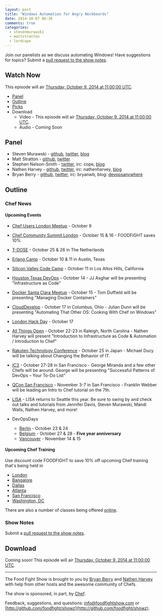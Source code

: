 ```yaml
---
layout: post
title: "Windows Automation for Angry Neckbeards"
date: 2014-10-07 06:36
comments: true
categories:
  - stevenmurawski
  - mattstratton
  - lordcope
---
```


Join our panelists as we discuss automating Windows!  Have suggestions for topics?  Submit a [pull request to the show notes](https://github.com/foodfight/showz/blob/master/scripts/episode-79-windows.md).

Watch Now
---------

This episode will air [Thursday, October 9, 2014 at 11:00:00 UTC](http://www.timeanddate.com/worldclock/fixedtime.html?msg=Food+Fight+Show+-+Windows+Automation+for+Angry+Neckbeards&iso=20141009T07&p1=419&ah=1).

<!-- more -->

* [Panel](http://foodfightshow.org/2014/10/windows-automation-for-angry-neckbeards.html#panel)
* [Outline](http://foodfightshow.org/2014/10/windows-automation-for-angry-neckbeards.html#outline)
* [Picks](http://foodfightshow.org/2014/10/windows-automation-for-angry-neckbeards.html#picks)
* Download
  * Video - This episode will air [Thursday, October 9, 2014 at 11:00:00 UTC](http://www.timeanddate.com/worldclock/fixedtime.html?msg=Food+Fight+Show+-+Windows+Automation+for+Angry+Neckbeards&iso=20141009T07&p1=419&ah=1).
  * Audio - Coming Soon


Panel<a name="panel"></a>
-----
* Steven Murawski - [github](https://github.com/smurawski), [twitter](https://twitter.com/stevenmurawski), [blog](http://stevenmurawski.com/)
* Matt Stratton - [github](https://github.com/mattstratton), [twitter](https://twitter.com/mattstratton)
* Stephen Nelson-Smith - [twitter](http://twitter.com/lordcope), irc: cope, [blog](http://agilesysadmin.net)
* Nathen Harvey - [github](http://github.com/nathenharvey), [twitter](http://twitter.com/nathenharvey), irc: nathenharvey, [blog](http://nathenharvey.com)
* Bryan Berry - [github](http://github.com/bryanwb), [twitter](http://twitter.com/bryanwb), irc: bryanwb, blog: [devopsanywhere](http://devopsanywhere.blogspot.com)

Outline<a name="outline"></a>
-------

### Chef News

#### Upcoming Events
* [Chef Users London Meetup](https://www.getchef.com/blog/event/chef-users-london-meetup/) - October 9
* [Chef Community Summit London](http://getchef.com/summit-london) - October 15 & 16  - FOODFIGHT saves 10%
* [T-DOSE](https://www.getchef.com/blog/event/a-gentle-introduction-to-chef-at-t-dose/) - October 25 & 26 in The Netherlands
* [Erlang Camp](https://www.getchef.com/blog/event/erlangcamp-austin-tx/) - October 10 & 11 in Austin, Texas
* [Silicon Valley Code Camp](https://www.getchef.com/blog/event/siliconvalley-codecamp/) - October 11 in Los Altos Hills, California
* [Houston Texas DevOps](https://www.getchef.com/blog/event/houston-texas-devops-chef-jj-asghar-presenting-infrastructur%C2%ADe-as-code/) – October 14 - JJ Asghar will be presenting "Infrastructur­e as Code"
* [Docker Santa Clara Meetup](https://www.getchef.com/blog/event/docker-santa-clara-meetup-managing-docker-containers/) - October 15 - Tom Duffield will be presenting "Managing Docker Containers"
* [CloudDevelop](https://www.getchef.com/blog/event/clouddevelop/) - October 17 in Columbus, Ohio - Julian Dunn will be presenting "Automating That Other OS: Cooking With Chef on Windows"
* [London Hack Day](https://www.getchef.com/blog/event/hack-day-london-uk/) - October 17
* [All Things Open](https://www.getchef.com/blog/event/all-things-open/) - October 22-23 in Raleigh, North Carolina - Nathen Harvey will present "Introduction to Infrastructure as Code & Automation / Introduction to Chef"
* [Rakuten Technology Conference](https://www.getchef.com/blog/event/rakuten-technology-conference/) - October 25 in Japan - Michael Ducy will be talking about Changing the Behavior of IT.
* [IC3](https://www.getchef.com/blog/event/ic3-san-francisco-ca/) - October 27-28 in San Francisco - George Miranda and a few other Chefs will be around.  George will be presenting "Successful Patterns of DevOps – Your To-Do List"
* [QCon San Francisco](https://www.getchef.com/blog/event/introduction-to-chef-at-qcon-san-fancisco/) - November 3-7 in San Francisco - Franklin Webber will be leading an Intro to Chef tutorial on the 7th.
* [LISA](https://www.getchef.com/blog/event/lisa14/) - LISA returns to Seattle this year.  Be sure to swing by and check out talks and tutorials from Jennifer Davis, Steven Murawski, Mandi Walls, Nathen Harvey, and more!

* DevOpsDays
  * [Berlin](http://devopsdays.org/events/2014-berlin/) - October 23 & 24
  * [Belgium](http://devopsdays.org/events/2014-belgium/) - October 27 & 28 - **Five year anniversary**
  * [Vancouver](http://devopsdays.org/events/2014-vancouver/) - November 14 & 15

#### Upcoming Chef Training

Use discount code FOODFIGHT to save 10% off upcoming Chef training that's being held in

* [London](https://www.getchef.com/blog/event/chef-intermeditate-topics-london/)
* [Bangalore](https://www.getchef.com/blog/event/2-day-chef-fundamentals-bangalore-india-3/)
* [Dallas](https://www.getchef.com/blog/event/2-day-chef-fundamentals-dallas-3/)
* [Atlanta](https://www.getchef.com/blog/event/2-day-chef-fundamentals-atlanta-4/)
* [San Francisco](http://www.getchef.com/blog/events/category/training-events/)
* [Washington, DC](http://www.getchef.com/blog/events/category/training-events/)

There are also a number of classes being offered [online](http://www.getchef.com/blog/events/category/training-events/).

### Show Notes

Submit a [pull request to the show notes](https://github.com/foodfight/showz/blob/master/scripts/episode-79-windows.md).

Download
--------
Coming soon!  This episode will air [Thursday, October 9, 2014 at 11:00:00 UTC](http://www.timeanddate.com/worldclock/fixedtime.html?msg=Food+Fight+Show+-+Windows+Automation+for+Angry+Neckbeards&iso=20141009T07&p1=419&ah=1).

<hr />

The Food Fight Show is brought to you by [Bryan Berry](https://twitter.com/bryanwb) and [Nathen Harvey](https://twitter.com/nathenharvey) with help from other hosts and the awesome community of Chefs.

The show is sponsored, in part, by [Chef](http://www.getchef.com).

Feedback, suggestions, and questions:  [info@foodfightshow.com](mailto:info@foodfightshow.com) or  [http://github.com/foodfight/showz](http://github.com/foodfight/showz).
